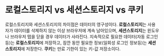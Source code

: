 # 로컬스토리지 vs 세션스토리지 vs 쿠키

로컬스토리지와 세션스토리지의 차이점은 데이터의 영구성이다.
**로컬스토리지**는 사용자가 데이터를 삭제하지 않는 이상 브라우저에 계속 남아있으며, **세션스토리지**는 윈도우나 브라우저 탭을 닫을 경우 데이터가 사라진다.
지속적으로 필요한 데이터(자동 로그인 등)는 **로컬스토리지**에 저장하고, 잠깐 동안 필요한 정보(일회성 로그인 정보등)는 **세션스토리지**에 저장한다.
**쿠키**는 만료 기한이 있는 키-값 저장소이다.
